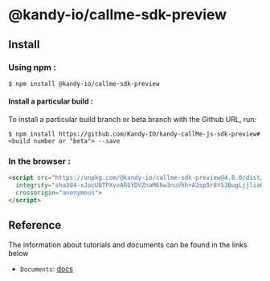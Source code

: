 # @kandy-io/callme-sdk-preview

## Install

### Using npm :

`$ npm install @kandy-io/callme-sdk-preview`

#### Install a particular build :

To install a particular build branch or beta branch with the Github URL, run:

`$ npm install https://github.com/Kandy-IO/kandy-callMe-js-sdk-preview#<build number or "beta"> --save`

### In the browser :
```html
<script src="https://unpkg.com/@kandy-io/callme-sdk-preview@4.8.0/dist/kandy.js"
  integrity="sha384-xJocU8TPXvvARGYDVZnaM6kw3nuVhh+A3sp5r8Y53BugLjjliaQkwMDMz43gf+7M"
  crossorigin="anonymous">
</script>
```
## Reference

The information about tutorials and documents can be found in the links below

* `Documents`: [docs](https://kandy-io.github.io/kandy-callMe-js-sdk-preview/docs)


